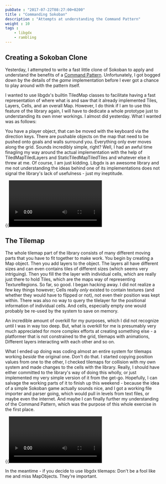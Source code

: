 ```yaml
---
pubDate : "2017-07-22T08:27:00+0200"
title : "Commanding Sokoban"
description : "Attempts at understanding the Command Pattern"
weight : 10
tags : 
    - libgdx
    - rambling
---
```


[gamepcommand]: (http://gameprogrammingpatterns.com/command.html)

## Creating a Sokoban Clone

Yesterday, I attempted to write a fast little clone of Sokoban to apply and
understand the benefits of a [Command Pattern][gamepcommand]. Unfortunately, I
got bogged down by the details of the _game_ implementation before I ever got a
chance to play around with the pattern itself.

I wanted to use libgdx's builtin TiledMap classes to facilitate having a fast
representation of where what is and saw that it already implemented Tiles,
Layers, Cells, and an overall Map. However, I do think if I am to use this
feature of the library again, I will have to dedicate a whole prototype just to
understanding its own inner workings. I almost did yesterday. What I wanted was
as follows:

You have a player object, that can be moved with the keyboard via the direction
keys. There are pushable objects on the map that need to be pushed onto goals
and walls surround you. Everything only ever moves along the grid. Sounds
incredibly simple, right? Well, I had an awful time finagling my way around the
actual implementation with the help of TiledMapTiledLayers and
StaticTiledMapTiledTiles and whatever else it threw at me. Of course, I am just
kidding. Libgdx is an awesome library and me not understanding the ideas behind
one of its implementations does not signal the library's lack of usefulness -
just my ineptitude.

{{<video mp4="/2017-07-22/Sokomand-2017-07-22_15.01.06.mp4">}}

## The Tilemap

The whole tilemap part of the library consists of many different moving parts
that you have to fit together to make work. You begin by creating a Map object.
Then you add layers to the object. The layers all have different sizes and can
even contains tiles of different sizes (which seems very intriguing). Then you
fill the the layer with individual cells, which are really just there to hold
Tiles, which are the maps way of representing TextureRegions. So far, so good. I
began hacking away. I did not realize a few key things however; Cells really
_only_ existed to contain textures (and whether they would have to flipped or
not), not even their position was kept within. There was also no way to query
the tilelayer for the positional information of individual cells. And cells,
especially empty one would probably be re-used by the system to save on memory.

An incredible amount of overkill for my purposes, which I did not recognize
until I was in way too deep. But, what is overkill for me is presumably very
much appreciated for more complex efforts at creating something else - a
platformer that is not constrained to the grid, tilemaps with animations,
Different layers interacting with each other and so on.

What I ended up doing was coding almost an entire system for tilemaps working
_beside_ the original one. Don't do that. I started copying position values from
one to the other, I checked tilemaps for collision with my own system and made
changes to the cells with the library. Really, I should have either committed to
the library's way of doing this wholly, or just implemented my very simple
version of it from the get-go. Hopefully, I can salvage the working parts of it
to finish up this weekend - because the idea of a simple Sokoban game actually
sounds nice, and I got a working file importer and parser going, which would
pull in levels from text files, or maybe even the internet. And maybe I can
finally further my understanding of the Command Pattern, which was the purpose
of this whole exercise in the first place.

{{<video mp4="/2017-07-22/Sokomand-2017-07-22_15.02.17.mp4">}}

In the meantime - if you decide to use libgdx tilemaps: Don't be a fool like me
and miss MapObjects. They're important.
